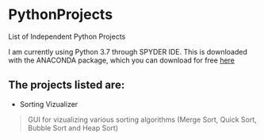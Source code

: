 # PythonProjects
List of Independent Python Projects

I am currently using Python 3.7 through SPYDER IDE. This is downloaded with the ANACONDA package, which you can download for free [here](https://docs.anaconda.com/anaconda/install/windows/)

## The projects listed are:
 - Sorting Vizualizer
 > GUI for vizualizing various sorting algorithms (Merge Sort, Quick Sort, Bubble Sort and Heap Sort)
